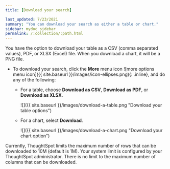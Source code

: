 ```yaml
---
title: [Download your search]

last_updated: 7/23/2021
summary: "You can download your search as either a table or chart."
sidebar: mydoc_sidebar
permalink: /:collection/:path.html
---
```

You have the option to download your table as a CSV (comma separated values),
PDF, or XLSX (Excel) file. When you download a chart, it will be a PNG file.

* To
download your search, click the **More** menu icon ![more options menu icon]({{ site.baseurl }}/images/icon-ellipses.png){: .inline}, and do any of the following:
    * For a table, choose **Download as CSV**, **Download as PDF**, or **Download as XLSX**.

         ![]({{ site.baseurl }}/images/download-a-table.png "Download your table options")

    * For a chart, select **Download**.

         ![]({{ site.baseurl }}/images/download-a-chart.png "Download your chart option")

Currently, ThoughtSpot limits the maximum number of rows that can be downloaded
to 10M (default is 1M). Your system limit is configured by your ThoughtSpot administrator. There is no limit to the maximum number of columns that can be downloaded.
